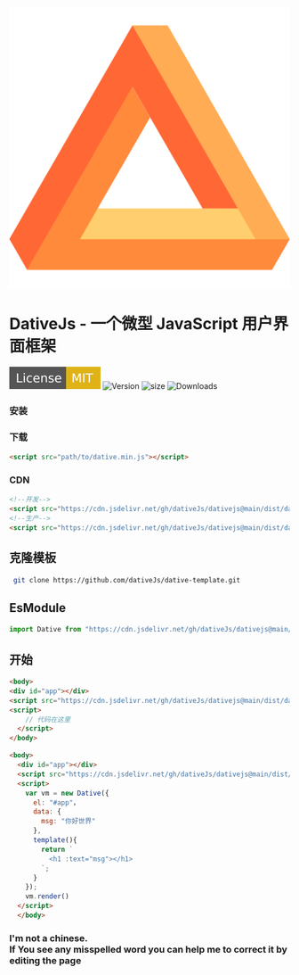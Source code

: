 ![标志](public/logo.svg)

# **DativeJs - 一个微型 JavaScript 用户界面框架**

![License](assets/img/License-MIT-yellow.svg)
![Version](https://img.shields.io/github/v/release/dativeJs/dativejs)
![size](https://img.shields.io/github/size/dativeJs/dativejs/dist/dative.min.js.svg)
![Downloads](https://img.shields.io/jsdelivr/gh/hm/dativeJs/dativejs)

### 安装
### 下载
```html
<script src="path/to/dative.min.js"></script>
```
### CDN
```html
<!--开发-->
<script src="https://cdn.jsdelivr.net/gh/dativeJs/dativejs@main/dist/dative.js"></script>
<!--生产-->
<script src="https://cdn.jsdelivr.net/gh/dativeJs/dativejs@main/dist/dative.min.js"></script>
```
## 克隆模板
```bash
 git clone https://github.com/dativeJs/dative-template.git
```
## EsModule
```js
import Dative from "https://cdn.jsdelivr.net/gh/dativeJs/dativejs@main/dist/dative.es.min.js"；
```
<!--## NPM
```bash
  npm install dativejs
```
### 用法
```js
import Dative from 'dativejs'；
```-->
## 开始

```html
<body>
<div id="app"></div>
<script src="https://cdn.jsdelivr.net/gh/dativeJs/dativejs@main/dist/dative.min.js"></script>
<script>
    // 代码在这里
  </script>
</body>
```

```html
<body>
  <div id="app"></div>
  <script src="https://cdn.jsdelivr.net/gh/dativeJs/dativejs@main/dist/dative.min.js"></script>
  <script>
    var vm = new Dative({
      el: "#app"，
      data: {
        msg: "你好世界"
      },
      template(){
        return `
          <h1 :text="msg"></h1>
        `;
      }
    });
    vm.render()
  </script>
  </body>
```
<note :label="true">
   <h3>I'm not a chinese.<br />
      If You see any misspelled word you can help me to correct it by editing the page</h3>
</note>